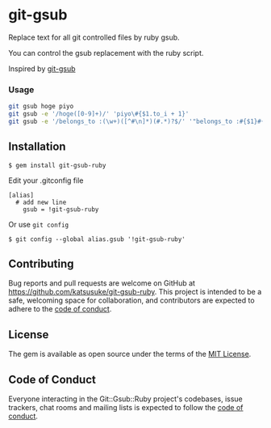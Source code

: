 git-gsub
========

Replace text for all git controlled files by ruby gsub.

You can control the gsub replacement with the ruby script.

Inspired by [git-gsub](https://github.com/fujimura/git-gsub)


### Usage

```sh
git gsub hoge piyo
git gsub -e '/hoge([0-9]+)/' 'piyo\#{$1.to_i + 1}'
git gsub -e '/belongs_to :(\w+)([^#\n]*)(#.*)?$/' '"belongs_to :#{$1}#{$2.include?("optional: false") ? $2 : $2.strip + ", optional: true"}#{$3 != nil ? " " + $3 : ""}"' 'app/models/**/*.rb'
```

## Installation

    $ gem install git-gsub-ruby


Edit your .gitconfig file
```
[alias]
  # add new line
	gsub = !git-gsub-ruby
```
Or use `git config`

    $ git config --global alias.gsub '!git-gsub-ruby'


## Contributing

Bug reports and pull requests are welcome on GitHub at https://github.com/katsusuke/git-gsub-ruby. This project is intended to be a safe, welcoming space for collaboration, and contributors are expected to adhere to the [code of conduct](https://github.com/katsusuke/git-gsub-ruby/blob/master/CODE_OF_CONDUCT.md).


## License

The gem is available as open source under the terms of the [MIT License](https://opensource.org/licenses/MIT).

## Code of Conduct

Everyone interacting in the Git::Gsub::Ruby project's codebases, issue trackers, chat rooms and mailing lists is expected to follow the [code of conduct](https://github.com/katsusuke/git-gsub-ruby/blob/master/CODE_OF_CONDUCT.md).
